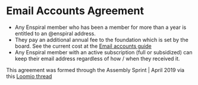 # Email Accounts Agreement

* Any Enspiral member who has been a member for more than a year is entitled to an @enspiral address.
* They pay an additional annual fee to the foundation which is set by the board. See the current cost at the [Email accounts guide](https://github.com/enspiral/handbook/blob/Ops-updates/guides/email_accounts.md)
* Any Enspiral member  with an active subscription \(full or subsidized\) can keep their email address regardless of how / when they received it.

This agreement was formed through the Assembly Sprint \| April 2019 via this [Loomio thread](https://www.loomio.org/d/tLkZUOV5/email-accounts-agreement)
